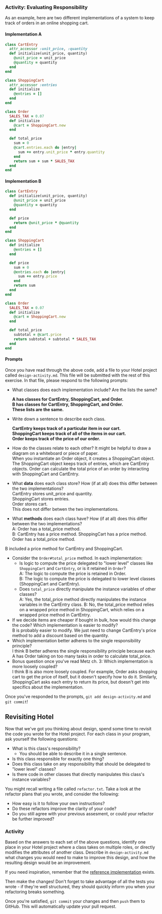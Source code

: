 ### Activity: Evaluating Responsibility

As an example, here are two different implementations of a system to keep track of orders in an online shopping cart.

#### Implementation A

```ruby
class CartEntry
  attr_accessor :unit_price, :quantity
  def initialize(unit_price, quantity)
    @unit_price = unit_price
    @quantity = quantity
  end
end

class ShoppingCart
  attr_accessor :entries
  def initialize
    @entries = []
  end
end

class Order
  SALES_TAX = 0.07
  def initialize
    @cart = ShoppingCart.new
  end

  def total_price
    sum = 0
    @cart.entries.each do |entry|
      sum += entry.unit_price * entry.quantity
    end
    return sum + sum * SALES_TAX
  end
end
```

#### Implementation B

```ruby
class CartEntry
  def initialize(unit_price, quantity)
    @unit_price = unit_price
    @quantity = quantity
  end

  def price
    return @unit_price * @quantity
  end
end

class ShoppingCart
  def initialize
    @entries = []
  end

  def price
    sum = 0
    @entries.each do |entry|
      sum += entry.price
    end
    return sum
  end
end

class Order
  SALES_TAX = 0.07
  def initialize
    @cart = ShoppingCart.new
  end

  def total_price
    subtotal = @cart.price
    return subtotal + subtotal * SALES_TAX
  end
end
```

#### Prompts

Once you have read through the above code, add a file to your Hotel project called `design-activity.md`. This file will be submitted with the rest of this exercise. In that file, please respond to the following prompts:

- What classes does each implementation include? Are the lists the same?  
  
  **A has classes for CartEntry, ShoppingCart, and Order.**  
  **B has classes for CartEntry, ShoppingCart, and Order.**  
  **These lists are the same.**  
    
- Write down a sentence to describe each class.  
  
  **CartEntry keeps track of a particular item in our cart.**  
  **ShoppingCart keeps track of all of the items in our cart.**  
  **Order keeps track of the price of our order.**
      
- How do the classes relate to each other? It might be helpful to draw a diagram on a whiteboard or piece of paper.  
  When you instantiate an Order object, it creates a ShoppingCart object.  The ShoppingCart object keeps track of entries, which are CartEntry objects.  Order can calculate the total price of an order by interacting with ShoppingCart and CartEntry.
- What **data** does each class store? How (if at all) does this differ between the two implementations?  
  CartEntry stores unit_price and quantity.  
  ShoppingCart stores entries.  
  Order stores cart.  
  This does not differ betwen the two implementations.  
- What **methods** does each class have? How (if at all) does this differ between the two implementations?  
A: Order has a total_price method.  
B: CartEntry has a price method.  ShoppingCart has a price method.  Order has a total_price method.  
  
B included a price method for CartEntry and ShoppingCart.  

- Consider the `Order#total_price` method. In each implementation:  
    - Is logic to compute the price delegated to "lower level" classes like `ShoppingCart` and `CartEntry`, or is it retained in `Order`?  
    A: The logic to compute the price is retained in Order.  
    B: The logic to compute the price is delegated to lower level classes (ShoppingCart and CartEntry).  
    - Does `total_price` directly manipulate the instance variables of other classes?  
    A: Yes, the total_price method directly manipulates the instance variables in the CartEntry class.
    B: No, the total_price method relies on a wrapped price method in ShoppingCart, which relies on a wrapped price method in CartEntry.
- If we decide items are cheaper if bought in bulk, how would this change the code? Which implementation is easier to modify?  
  B is probably easier to modify.  We just need to change CartEntry's price method to add a discount based on the quantity.
- Which implementation better adheres to the single responsibility principle?  
  I think B better adheres the single responsibility principle because each A has Order taking on too many tasks in order to calculate total_price. 
- Bonus question once you've read Metz ch. 3: Which implementation is more loosely coupled?  
  I think B is also more loosely coupled.  For example, Order asks shopping cart to get the price of itself, but it doesn't specify how to do it.  Similarly, ShoppingCart asks each entry to return its price, but doesn't get into specifics about the implementation.

Once you've responded to the prompts, `git add design-activity.md` and `git commit`!

## Revisiting Hotel

Now that we've got you thinking about design, spend some time to revisit the code you wrote for the Hotel project. For each class in your program, ask yourself the following questions:
- What is this class's responsibility?
    - You should be able to describe it in a single sentence.
- Is this class responsible for exactly one thing?
- Does this class take on any responsibility that should be delegated to "lower level" classes?
- Is there code in other classes that directly manipulates this class's instance variables?

You might recall writing a file called `refactor.txt`. Take a look at the refactor plans that you wrote, and consider the following:
- How easy is it to follow your own instructions?
- Do these refactors improve the clarity of your code?
- Do you still agree with your previous assesment, or could your refactor be further improved?

### Activity

Based on the answers to each set of the above questions, identify one place in your Hotel project where a class takes on multiple roles, or directly modifies the attributes of another class. Describe in `design-activity.md` what changes you would need to make to improve this design, and how the resulting design would be an improvement.

If you need inspiration, remember that the [reference implementation](https://github.com/droberts-ada/hotel/tree/dpr/solution) exists.

Then make the changes! Don't forget to take advantage of all the tests you wrote - if they're well structured, they should quickly inform you when your refactoring breaks something.

Once you're satisfied, `git commit` your changes and then `push` them to GitHub. This will automatically update your pull request.